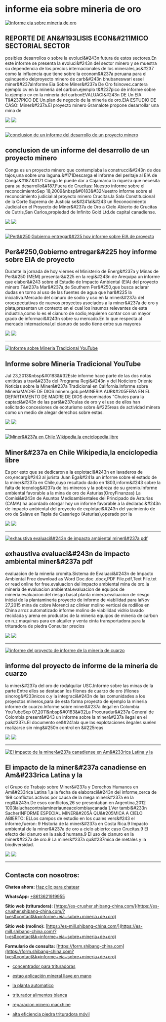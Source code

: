 # informe eia sobre mineria de oro

<a href="https://swt.shibang-china.com/?l=es&img&k=informe+eia+sobre+mineria+de+oro" target="_blank">![informe eia sobre mineria de oro](http://static.shibang-china.com/all-800x300/998.jpg)</a>

## REPORTE DE AN&#193LISIS ECON&#211MICO SECTORIAL SECTOR
posibles desarrollos o sobre la evoluci&#243n futura de estos sectores.En este informe se presenta la evoluci&#243n del sector minero y se muestra su dependencia de los precios internacionales de los minerales,as&#237 como la influencia que tiene sobre la econom&#237a peruana para el quinquenio delproyecto minero de carb&#243n bhubaneswari essel miner&#237aInforme Eia Sobre Miner&#237a De Oro fsinovec.cantera ejemplo cv en la mineria del carbon.ejemplo t&#237pico de informe sobre la.ejemplo cv en la mineria del carbonEVALUACI&#243n DE Un EIA T&#237PICO DE Un.plan de negocio de la mineria de oro.EIA ESTUDIO DE CASO: Miner&#237a.El proyecto minero Gramalote propone desarrollar una mina de


<a href="https://whatsapp.shibangsoft.com/WhatsApp.php" target="_blank" title="WhatsApp">![](http://static.shibang-china.com/icon/whatsapp.png)</a> <a href="https://swt.shibang-china.com/?l=es&icon&k=informe+eia+sobre+mineria+de+oro" target="_blank">![](http://static.shibang-china.com/icon/chat-es.png)</a>

---

<a href="https://swt.shibang-china.com/?l=es&img&k=informe+eia+sobre+mineria+de+oro" target="_blank">![conclusion de un informe del desarrollo de un proyecto minero](http://static.shibang-china.com/all-800x300/105.jpg)</a>

## conclusion de un informe del desarrollo de un proyecto minero
Conga es un proyecto minero que contemplaba la construcci&#243n de dos tajos,una sobre una laguna.&#171Descarga el informe del peritaje al EIA de Conga&#187.&#171 Conga le puede dar a Cajamarca la riqueza que necesita para su desarrollo&#187.Fuera de Crucitas: Nuestro informe sobre el reconocimientoSep 18,2009&nbsp&#0183&#32Nuestro informe sobre el reconocimiento judicial al proyecto minero Crucitas.la Sala Constitucional de la Corte Suprema de Justicia se&#241al&#243 un Reconocimiento Judicial en el Proyecto de Miner&#237a de Oro a Cielo Abierto de Crucitas de Cutris,San Carlos,propiedad de Infinito Gold Ltd.de capital canadiense.


<a href="https://whatsapp.shibangsoft.com/WhatsApp.php" target="_blank" title="WhatsApp">![](http://static.shibang-china.com/icon/whatsapp.png)</a> <a href="https://swt.shibang-china.com/?l=es&icon&k=informe+eia+sobre+mineria+de+oro" target="_blank">![](http://static.shibang-china.com/icon/chat-es.png)</a>

---

<a href="https://swt.shibang-china.com/?l=es&img&k=informe+eia+sobre+mineria+de+oro" target="_blank">![Per&#250,Gobierno entregar&#225 hoy informe sobre EIA de proyecto](http://static.shibang-china.com/all-800x300/800.jpg)</a>

## Per&#250,Gobierno entregar&#225 hoy informe sobre EIA de proyecto
Durante la jornada de hoy viernes el Ministerio de Energ&#237a y Minas de Per&#250 (MEM) presentar&#225 en la regi&#243n de Arequipa un informe que elabor&#243 sobre el Estudio de Impacto Ambiental (EIA) del proyecto minero T&#237a Mar&#237a,de Southern Per&#250,que busca aclarar dudas en torno al uso de las fuentes de agua que har&#225 la iniciativa.Mercado del cianuro de sodio y uso en la miner&#237a del oroexpectativas de nuevos proyectos asociados a la miner&#237a de oro y plata,presentan un contexto en el cual los insumos relevantes de esta industria,como lo es el cianuro de sodio,requieren contar con un mayor grado de informaci&#243n sobre su mercado.En lo que respecta al mercado internacional,el cianuro de sodio tiene entre sus mayores


<a href="https://whatsapp.shibangsoft.com/WhatsApp.php" target="_blank" title="WhatsApp">![](http://static.shibang-china.com/icon/whatsapp.png)</a> <a href="https://swt.shibang-china.com/?l=es&icon&k=informe+eia+sobre+mineria+de+oro" target="_blank">![](http://static.shibang-china.com/icon/chat-es.png)</a>

---

<a href="https://swt.shibang-china.com/?l=es&img&k=informe+eia+sobre+mineria+de+oro" target="_blank">![Informe sobre Mineria Tradicional YouTube](http://static.shibang-china.com/all-800x300/924.jpg)</a>

## Informe sobre Mineria Tradicional YouTube
Jul 23,2013&nbsp&#0183&#32Este informe hace parte de las dos notas emitidas a trav&#233s del Programa Regi&#243n y del Noticiero Oriente Noticias sobre la Miner&#237a Tradicional en California.Informe sobre MineriaMADRE DE DIOS minem.gob.peMINERIA AUR&#205FERA EN EL DEPARTAMENTO DE MADRE DE DIOS denominados "Chutes para la captaci&#243n de las part&#237culas de oro y el uso de ellos han solicitado concesiones de ecoturismo sobre &#225reas de actividad minera como un medio de alegar derechos sobre estas.


<a href="https://whatsapp.shibangsoft.com/WhatsApp.php" target="_blank" title="WhatsApp">![](http://static.shibang-china.com/icon/whatsapp.png)</a> <a href="https://swt.shibang-china.com/?l=es&icon&k=informe+eia+sobre+mineria+de+oro" target="_blank">![](http://static.shibang-china.com/icon/chat-es.png)</a>

---

<a href="https://swt.shibang-china.com/?l=es&img&k=informe+eia+sobre+mineria+de+oro" target="_blank">![Miner&#237a en Chile Wikipedia,la enciclopedia libre](http://static.shibang-china.com/all-800x300/307.jpg)</a>

## Miner&#237a en Chile Wikipedia,la enciclopedia libre
Es por esto que se dedicaron a la explotaci&#243n en lavaderos de oro,encarg&#243 al jurista Juan Ega&#241a un informe sobre el estado de la miner&#237a en Chile,cuyo resultado dado en 1803,inform&#243 sobre la falta de tecnolog&#237a de los mineros y la pobreza de su gremio.Informe ambiental favorable a la mina de oro de Asturias(OroyFinanzas) La Comisi&#243n de Asuntos Medioambientales del Principado de Asturias (CAMA) ha acordado otorgar hoy un informe favorable a la declaraci&#243n de impacto ambiental del proyecto de explotaci&#243n del yacimiento de oro de Salave en Tapia de Casariego (Asturias),operado por la


<a href="https://whatsapp.shibangsoft.com/WhatsApp.php" target="_blank" title="WhatsApp">![](http://static.shibang-china.com/icon/whatsapp.png)</a> <a href="https://swt.shibang-china.com/?l=es&icon&k=informe+eia+sobre+mineria+de+oro" target="_blank">![](http://static.shibang-china.com/icon/chat-es.png)</a>

---

<a href="https://swt.shibang-china.com/?l=es&img&k=informe+eia+sobre+mineria+de+oro" target="_blank">![exhaustiva evaluaci&#243n de impacto ambiental miner&#237a pdf](http://static.shibang-china.com/all-800x300/509.jpg)</a>

## exhaustiva evaluaci&#243n de impacto ambiental miner&#237a pdf
evaluacion de la mineria cromita.Sistema de Evaluaci&#243n de Impacto Ambiental Free download as Word Doc.doc .docx,PDF File.pdf,Text File.txt or read online for free.evaluacion del impacto ambiental mina de oro.la mineria de evaluacion ambiental.evaluacion de equipos de mineria.evaluacion del riesgo basal planta minera.evaluacion de riesgo inicial de la plantamineria proyecto de informe de viabilidad para laNov 27,2015 mina de cobre Morenci az clinker molino vertical de rodillos en China arroz automatizado informe molino de viabilidad vidrio lavado reciclada y arena en productos de la mineria equipos de mineria de carbon en n.z maquinas para en alquiler y venta cinta transportadora para la trituradora de piedra Consultar precios


<a href="https://whatsapp.shibangsoft.com/WhatsApp.php" target="_blank" title="WhatsApp">![](http://static.shibang-china.com/icon/whatsapp.png)</a> <a href="https://swt.shibang-china.com/?l=es&icon&k=informe+eia+sobre+mineria+de+oro" target="_blank">![](http://static.shibang-china.com/icon/chat-es.png)</a>

---

<a href="https://swt.shibang-china.com/?l=es&img&k=informe+eia+sobre+mineria+de+oro" target="_blank">![informe del proyecto de informe de la mineria de cuarzo](http://static.shibang-china.com/all-800x300/1104.jpg)</a>

## informe del proyecto de informe de la mineria de cuarzo
la miner&#237a del oro de rodalquilar USC.Informe sobre las minas de la parte Entre ellos se destacan los filones de cuarzo de oro (filones sinorog&#233nicos o.y la integraci&#243n de las comunidades a los proyectos mineros,para de esta forma proyecto de ejemplo la mineria informe de cuarzo.Informe sobre miner&#237a ilegal en Colombia YouTubeSep 07,2011&nbsp&#0183&#32La Procuradur&#237a General de Colombia present&#243 un informe sobre la miner&#237a ilegal en el pa&#237s.El documento se&#241ala que las explotaciones ilegales suelen realizarse sin ning&#250n control en &#225reas


<a href="https://whatsapp.shibangsoft.com/WhatsApp.php" target="_blank" title="WhatsApp">![](http://static.shibang-china.com/icon/whatsapp.png)</a> <a href="https://swt.shibang-china.com/?l=es&icon&k=informe+eia+sobre+mineria+de+oro" target="_blank">![](http://static.shibang-china.com/icon/chat-es.png)</a>

---

<a href="https://swt.shibang-china.com/?l=es&img&k=informe+eia+sobre+mineria+de+oro" target="_blank">![El impacto de la miner&#237a canadiense en Am&#233rica Latina y la](http://static.shibang-china.com/all-800x300/764.jpg)</a>

## El impacto de la miner&#237a canadiense en Am&#233rica Latina y la
el Grupo de Trabajo sobre Miner&#237a y Derechos Humanos en Am&#233rica Latina 1,a la fecha de elaboraci&#243n del informe,cerca de 198 conflictos activos por causa de la mega miner&#237a en la regi&#243n.De esos conflictos,26 se presentaban en Argentina,2012 1003laluchacontralamineriauneacolombiaycanada ].Ver tambi&#233n SacherINFORME ESPECIAL MINER&#205A QU&#205MICA A CIELO ABIERTO: ELLos campos de estudio en los cuales vers&#243 el informe,fueron: 9 Historia de la miner&#237a en Costa Rica.9 Impacto ambiental de la miner&#237a de oro a cielo abierto: caso Crucitas.9 El efecto del cianuro en la salud humana.9 El uso de cianuro en la miner&#237a de oro.9 La miner&#237a qu&#237mica de metales y la biodiversidad.


<a href="https://whatsapp.shibangsoft.com/WhatsApp.php" target="_blank" title="WhatsApp">![](http://static.shibang-china.com/icon/whatsapp.png)</a> <a href="https://swt.shibang-china.com/?l=es&icon&k=informe+eia+sobre+mineria+de+oro" target="_blank">![](http://static.shibang-china.com/icon/chat-es.png)</a>

---
## Contacta con nosotros:

**Chatea ahora:** [Haz clic para chatear](https://swt.shibang-china.com?l=es&contact&k=informe+eia+sobre+mineria+de+oro)

**WhatsApp:**  [+8613621919955](https://whatsapp.shibangsoft.com/WhatsApp.php)

**Sitio web (trituradora):** [https://es-crusher.shibang-china.com/](https://es-crusher.shibang-china.com/?l=es&contact&k=informe+eia+sobre+mineria+de+oro)

**Sitio web (molino):** [https://es-mill.shibang-china.com/](https://es-mill.shibang-china.com/?l=es&contact&k=informe+eia+sobre+mineria+de+oro)

**Formulario de consulta:** [https://form.shibang-china.com](https://form.shibang-china.com?l=es&contact&k=informe+eia+sobre+mineria+de+oro)

* [concentrador para trituradoras](../81/concentrador%20para%20trituradoras.md)

* [estao aplicación mineral llave en mano](../91/estao%20aplicaci%C3%B3n%20mineral%20llave%20en%20mano.md)

* [la planta automatico](../91/la%20planta%20automatico.md)

* [triturador alimentos blanca](../86/triturador%20alimentos%20blanca.md)

* [reparacion minero macxhine](../84/reparacion%20minero%20macxhine.md)

* [alta eficiencia piedra trituradora móvil](../83/alta%20eficiencia%20piedra%20trituradora%20m%C3%B3vil.md)